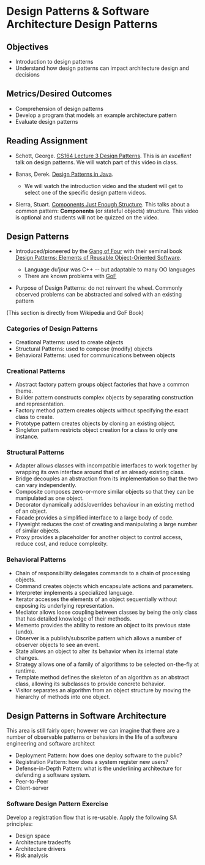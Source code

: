 # Design Patterns & Software Architecture Design Patterns

## Objectives

* Introduction to design patterns
* Understand how design patterns can impact architecture design and decisions

## Metrics/Desired Outcomes

* Comprehension of design patterns
* Develop a program that models an example architecture pattern
* Evaluate design patterns

## Reading Assignment

* Schott, George. [CS164 Lecture 3 Design Patterns](https://youtu.be/mym5m-GKG0Q).  This is an *excellent* talk on design patterns.  We will watch part of this video in class.

* Banas, Derek. [Design Patterns in Java](http://www.newthinktank.com/videos/design-patterns-tutorial/).

  * We will watch the introduction video and the student will get to select one of the specific design pattern videos.

* Sierra, Stuart. [Components Just Enough Structure](https://www.youtube.com/watch?v=13cmHf_kt-Q).  This talks about a common pattern: **Components** (or stateful objects) structure.  This video is optional and students will not be quizzed on the video.

## Design Patterns

* Introduced/pioneered by the [Gang of Four](https://en.wikipedia.org/wiki/Design_Patterns) with their seminal book [Design Patterns: Elements of Reusable Object-Oriented Software](https://www.worldcat.org/title/design-patterns-elements-of-reusable-object-oriented-software/oclc/31171684).
  * Language du'jour was C++ -- but adaptable to many OO languages
  * There are known problems with [GoF](http://c2.com/cgi/wiki?ShowTrialOfTheGangOfFour)

* Purpose of Design Patterns: do not reinvent the wheel.  Commonly observed problems can be abstracted and solved with an existing pattern

(This section is directly from Wikipedia and GoF Book)

### Categories of Design Patterns

* Creational Patterns: used to create objects
* Structural Patterns: used to compose (modify) objects
* Behavioral Patterns: used for communications between objects

### Creational Patterns

* Abstract factory pattern groups object factories that have a common theme.
* Builder pattern constructs complex objects by separating construction and representation.
* Factory method pattern creates objects without specifying the exact class to create.
* Prototype pattern creates objects by cloning an existing object.
* Singleton pattern restricts object creation for a class to only one instance.

### Structural Patterns

* Adapter allows classes with incompatible interfaces to work together by wrapping its own interface around that of an already existing class.
* Bridge decouples an abstraction from its implementation so that the two can vary independently.
* Composite composes zero-or-more similar objects so that they can be manipulated as one object.
* Decorator dynamically adds/overrides behaviour in an existing method of an object.
* Facade provides a simplified interface to a large body of code.
* Flyweight reduces the cost of creating and manipulating a large number of similar objects.
* Proxy provides a placeholder for another object to control access, reduce cost, and reduce complexity.

### Behavioral Patterns

* Chain of responsibility delegates commands to a chain of processing objects.
* Command creates objects which encapsulate actions and parameters.
* Interpreter implements a specialized language.
* Iterator accesses the elements of an object sequentially without exposing its underlying representation.
* Mediator allows loose coupling between classes by being the only class that has detailed knowledge of their methods.
* Memento provides the ability to restore an object to its previous state (undo).
* Observer is a publish/subscribe pattern which allows a number of observer objects to see an event.
* State allows an object to alter its behavior when its internal state changes.
* Strategy allows one of a family of algorithms to be selected on-the-fly at runtime.
* Template method defines the skeleton of an algorithm as an abstract class, allowing its subclasses to provide concrete behavior.
* Visitor separates an algorithm from an object structure by moving the hierarchy of methods into one object.
 
## Design Patterns in Software Architecture

This area is still fairly open; however we can imagine that there are a number of observable patterns or behaviors in the life of a software engineering and software architect

* Deployment Pattern: how does one deploy software to the public?
* Registration Pattern: how does a system register new users?
* Defense-in-Depth Pattern: what is the underlining architecture for defending a software system.
* Peer-to-Peer
* Client-server 

### Software Design Pattern Exercise

Develop a registration flow that is re-usable. Apply the following SA principles:

* Design space
* Architecture tradeoffs
* Architecture drivers
* Risk analysis
